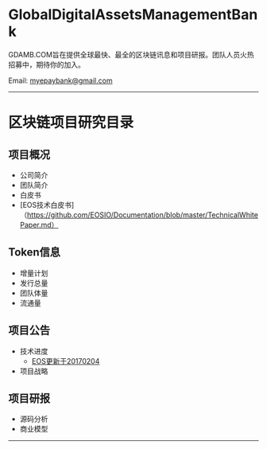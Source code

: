 # GlobalDigitalAssetsManagementBank
GDAMB.COM旨在提供全球最快、最全的区块链讯息和项目研报。团队人员火热招募中，期待你的加入。

Email: myepaybank@gmail.com

----------------
# 区块链项目研究目录

## 项目概况

* 公司简介
* 团队简介
* 白皮书
* [EOS技术白皮书]（https://github.com/EOSIO/Documentation/blob/master/TechnicalWhitePaper.md）

## Token信息

* 增量计划
* 发行总量 
* 团队体量
* 流通量 

## 项目公告

* 技术进度
   * [EOS更新于20170204](https://github.com/GDAMB/GlobalDigitalAssetsManagementBank/blob/master/EOS-Research-GDAMB/EOS.IO-Development-Update-20180204.md)
* 项目战略

## 项目研报

* 源码分析
* 商业模型

----------------
